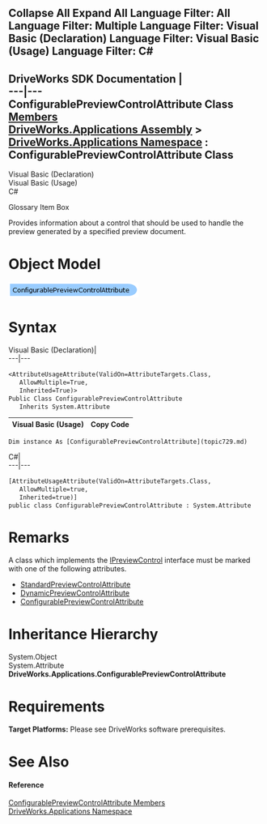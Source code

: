 Collapse All Expand All Language Filter: All  Language Filter: Multiple  Language Filter: Visual Basic (Declaration) Language Filter: Visual Basic (Usage) Language Filter: C#  
---  
DriveWorks SDK Documentation  |   
---|---  
ConfigurablePreviewControlAttribute Class   
[Members](topic730.md)   
[DriveWorks.Applications Assembly](topic13.md) > [DriveWorks.Applications Namespace](topic16.md) : ConfigurablePreviewControlAttribute Class  
---  
  
Visual Basic (Declaration)    
Visual Basic (Usage)    
C# 

Glossary Item Box

Provides information about a control that should be used to handle the preview generated by a specified preview document. 

# Object Model

![](dotnetdiagramimages/image8.png)

# Syntax

Visual Basic (Declaration)|   
---|---  
      
    
    <AttributeUsageAttribute(ValidOn=AttributeTargets.Class, 
       AllowMultiple=True, 
       Inherited=True)>
    Public Class ConfigurablePreviewControlAttribute 
       Inherits System.Attribute  
  
Visual Basic (Usage)| Copy Code  
---|---  
      
    
    Dim instance As [ConfigurablePreviewControlAttribute](topic729.md)  
  
C#|   
---|---  
      
    
    [AttributeUsageAttribute(ValidOn=AttributeTargets.Class, 
       AllowMultiple=true, 
       Inherited=true)]
    public class ConfigurablePreviewControlAttribute : System.Attribute   
  
# Remarks

A class which implements the [IPreviewControl](topic362.md) interface must be marked with one of the following attributes.

  * [StandardPreviewControlAttribute](topic1059.md)
  * [DynamicPreviewControlAttribute](topic784.md)
  * [ConfigurablePreviewControlAttribute](topic729.md)



# Inheritance Hierarchy

System.Object  
System.Attribute  
**DriveWorks.Applications.ConfigurablePreviewControlAttribute**  


# Requirements

**Target Platforms:** Please see DriveWorks software prerequisites.

# See Also

#### Reference

[ConfigurablePreviewControlAttribute Members](topic730.md)   
[DriveWorks.Applications Namespace](topic16.md)


